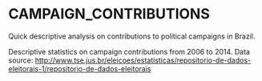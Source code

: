 # CAMPAIGN_CONTRIBUTIONS
Quick descriptive analysis on contributions to political campaigns in Brazil.

Descriptive statistics on campaign contributions from 2006 to 2014. 
Data source: http://www.tse.jus.br/eleicoes/estatisticas/repositorio-de-dados-eleitorais-1/repositorio-de-dados-eleitorais  
